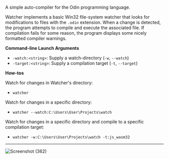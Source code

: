 A simple auto-compiler for the Odin programming language.

Watcher implements a basic Win32 file-system watcher that looks for modifications to files with the `.odin` extension. When a change is detected, the program attempts to compile and execute the associated file. If compilation fails for some reason, the program displays some nicely formatted compiler warnings.

**Command-line Launch Arguments**

- `-watch:<string>`: Supply a watch-directory (`-w`, `--watch`)
- `-target:<string>`: Supply a compilation target (`-t`, `--target`)

**How-tos**

Watch for changes in Watcher's directory:

- `watcher`

Watch for changes in a specific directory:

- `watcher --watch:C:\Users\User\Projects\watch`

Watch for changes in a specific directory and compile to a specific compilation target:

- `watcher -w:C:\Users\User\Projects\watch -t:js_wasm32`
- - - - -
![Screenshot (362)](https://github.com/Roundlay/watcher/assets/4133752/beeef4f6-0348-4e74-bef8-b9379c94ab60)
